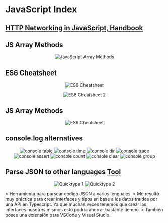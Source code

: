# JavaScript Index
## [HTTP Networking in JavaScript, Handbook](https://www.freecodecamp.org/news/http-full-course/)

## JS Array Methods
<p align="center">
        <img src="media/JavaScript Array Methods.jpeg" alt="JavaScript Array Methods">
</p>


## ES6 Cheatsheet
<p align="center">
        <img src="media/ES6 Cheatsheet.png" alt="ES6 Cheatsheet">
</p>

<p align="center">
        <img src="media/ES6 Cheatsheet 2.png" alt="ES6 Cheatsheet 2">
</p>

## JS Array Methods
<p align="center">
        <img src="media/JavaScript Array Methods.jpeg" alt="ES6 Cheatsheet">
</p>

## console.log alternatives
<p align="center">
        <img src="media/console log alternatives/1 console table.png" alt="console table">
        <img src="media/console log alternatives/2 console time.png" alt="console time">
        <img src="media/console log alternatives/3 console dir.png" alt="console dir">
        <img src="media/console log alternatives/4 console trace.png" alt="console trace">
        <img src="media/console log alternatives/5 console assert.png" alt="console assert">
        <img src="media/console log alternatives/6 console count.png" alt="console count">
        <img src="media/console log alternatives/7 console clear.png" alt="console clear">
        <img src="media/console log alternatives/8 console group.png" alt="console group">
</p>


## Parse JSON to other languages [Tool](https://app.quicktype.io/)
<p align="center">
        <img src="media/quicktype1.jpeg" alt="Quicktype 1">
        <img src="media/quicktype2.jpeg" alt="Quicktype 2">
</p>
> Herramienta para parsear codigo JSON a varios lenguajes.
> Me resultó muy práctica para crear interfaces y tipos en base a los datos traídos por una API en Typescript. Ya que muchas veces tenemos que crear las interfaces nosotros mismos esto podría ahorrar bastante tiempo.
> También posee una extensión para VSCode y Visual Studio. 
